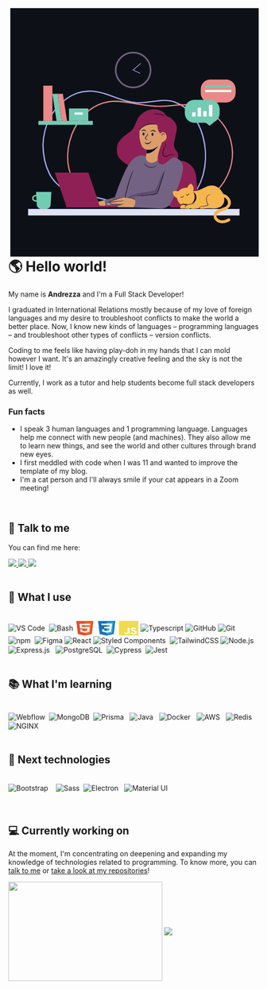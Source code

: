 <picture>
  <source media="(prefers-color-scheme: dark)" srcset="./assets/profile_dark.gif">
  <source media="(prefers-color-scheme: light)" srcset="./assets/profile_light.gif">
  <img src="./assets/profile_dark.gif" alt="Smiling black girl with pink hair and a lylac blouse using a pink laptop. There is an orange cat sleeping to her left and a steaming green mug to her right. Above her there is a shelf with books and a box, a clock and a speech baloon." align="right" />
</picture>

<h1> 🌎 Hello world!</h1>

My name is **Andrezza** and I'm a Full Stack Developer!

I graduated in International Relations mostly because of my love of foreign languages and my desire to troubleshoot conflicts to make the world a better place. Now, I know new kinds of languages – programming languages – and troubleshoot other types of conflicts – version conflicts.

Coding to me feels like having play-doh in my hands that I can mold however I want. It's an amazingly creative feeling and the sky is not the limit! I love it!

Currently, I work as a tutor and help students become full stack developers as well.
<br />


<h3>Fun facts</h3>
<ul>
  <li>I speak 3 human languages and 1 programming language. Languages help me connect with new people (and machines). They also allow me to learn new things, and see the world and other cultures through brand new eyes.</li>
  <li>I first meddled with code when I was 11 and wanted to improve the template of my blog.</li>
  <li>I'm a cat person and I'll always smile if your cat appears in a Zoom meeting!</li>
</ul>
<br />

<h2 id="talk"> 💬 Talk to me</h2>
<div style="display: inline_block">
  <p>You can find me here:</p>
  <a href="https://www.linkedin.com/in/souza-andrezza/">
    <img src="https://img.shields.io/badge/LinkedIn-0077B5?style=for-the-badge&logo=linkedin&logoColor=white" />
  </a>
  <a href="mailto:andrezzasouza@id.uff.br">
    <img src="https://img.shields.io/badge/Gmail-D14836?style=for-the-badge&logo=gmail&logoColor=white" />
  </a>
  <a href="https://stackoverflow.com/users/17289778/andrezza-souza">
    <img src="https://img.shields.io/badge/Stack_Overflow-FE7A16?style=for-the-badge&logo=stack-overflow&logoColor=white" />
  </a>
  <br />
  <br />
</div>

<h2>🧠 What I use</h2>
<br />
<div>
  <img align="center" title="VS Code" alt="VS Code" height="30" width="40" src="https://cdn.jsdelivr.net/gh/devicons/devicon/icons/vscode/vscode-original.svg" />&nbsp;
  <img align="center" title="Bash" alt="Bash" height="33" width="40" src="https://gist.githubusercontent.com/andrezzasouza/2447a4948e1312ef1ad859d96eceddd6/raw/6a441c37cd243bdefcf99651b7d57f21dbf58c1d/bash.svg" />
  <img align="center" title="HTML" alt="HTML" height="30" width="40" src="https://raw.githubusercontent.com/devicons/devicon/master/icons/html5/html5-original.svg" />
  <img align="center" title="CSS" alt="CSS" height="30" width="40" src="https://raw.githubusercontent.com/devicons/devicon/master/icons/css3/css3-original.svg" />
  <img align="center" title="Javascript" alt="Javascript" height="30" width="40" src="https://raw.githubusercontent.com/devicons/devicon/master/icons/javascript/javascript-plain.svg" />
  <img align="center" title="Typescript" alt="Typescript" height="30" width="43" src="https://cdn.jsdelivr.net/gh/devicons/devicon/icons/typescript/typescript-original.svg" />
  <img align="center" title="GitHub" alt="GitHub" height="32" width="40" src="https://gist.githubusercontent.com/andrezzasouza/a5a0d2445c4c5015ffbb0704f87a7c34/raw/8153b4f391c3513f6bca21727980d3a1f5a197f0/github-grey.svg" />
  <img align="center" title="Git" alt="Git" height="30" width="40" src="https://cdn.jsdelivr.net/gh/devicons/devicon/icons/git/git-original.svg" />&nbsp;
  <img align="center" title="npm" alt="npm" height="30" width="30" src="https://52299755-2fc3-452e-be1b-69e32c51ab1b.id.repl.co/npm.png" />&nbsp;
  <img align="center" title="Figma" alt="Figma" height="28" width="40" src="https://cdn.jsdelivr.net/gh/devicons/devicon/icons/figma/figma-original.svg" />
  <img align="center" title="React" alt="React" height="30" width="40" src="https://cdn.jsdelivr.net/gh/devicons/devicon/icons/react/react-original.svg" />
  <img align="center" title="Styled Components" alt="Styled Components" height="30" width="30" src="https://i.imgur.com/jEfh3Bs.png" />&nbsp;
  <img align="center" title="TailwindCSS" alt="TailwindCSS" height="30" width="30" src="https://cdn.jsdelivr.net/gh/devicons/devicon/icons/tailwindcss/tailwindcss-plain.svg" />
  <img align="center" title="Node.js" alt="Node.js" height="30" width="40" src="https://cdn.jsdelivr.net/gh/devicons/devicon/icons/nodejs/nodejs-original.svg" />&nbsp;
  <img align="center" title="Express.js" alt="Express.js" height="40" src="https://52299755-2fc3-452e-be1b-69e32c51ab1b.id.repl.co/express.png" />&nbsp;&nbsp;
  <img align="center" title="PostgreSQL" alt="PostgreSQL" height="30" src="https://cdn.jsdelivr.net/gh/devicons/devicon/icons/postgresql/postgresql-plain.svg" />&nbsp;
  <img align="center" title="Cypress" alt="Cypress" height="35" width="35" src="https://52299755-2fc3-452e-be1b-69e32c51ab1b.id.repl.co/cypress.svg" />&nbsp;
  <img align="center" title="Jest" alt="Jest" height="37" width="30" src="https://cdn.jsdelivr.net/gh/devicons/devicon/icons/jest/jest-plain.svg" />&nbsp;

  <br />
  <br />
</div>

<h2>📚 What I'm learning</h2>
<br />
<div>
  <img align="center" title="Webflow" alt="Webflow" height="34" width="40" src="https://cdn.jsdelivr.net/gh/devicons/devicon/icons/webflow/webflow-original.svg" />&nbsp;
  <img align="center" title="MongoDB" alt="MongoDB" height="34" width="40" src="https://cdn.jsdelivr.net/gh/devicons/devicon/icons/mongodb/mongodb-original.svg" />&nbsp;
  <img align="center" title="Prisma" alt="Prisma" height="32" src="https://www.svgrepo.com/show/374002/prisma.svg" />&nbsp;&nbsp;
  <img align="center" title="Java" alt="Java" height="34" src="https://cdn.jsdelivr.net/gh/devicons/devicon/icons/java/java-original.svg" />&nbsp;&nbsp;
  <img align="center" title="Docker" alt="Docker" height="47" src="https://cdn.jsdelivr.net/gh/devicons/devicon/icons/docker/docker-original.svg" />&nbsp;&nbsp;
  <img align="center" title="AWS" alt="AWS" height="35" src="https://i.imgur.com/yBsYobh.png" />&nbsp;&nbsp;
  <img align="center" title="Redis" alt="Redis" height="35" width="40" src="https://cdn.jsdelivr.net/gh/devicons/devicon/icons/redis/redis-original.svg" />&nbsp;&nbsp;&nbsp;
  <img align="center" title="NGINX" alt="NGINX" height="55" src="https://cdn.jsdelivr.net/gh/devicons/devicon/icons/nginx/nginx-original.svg" />

  <br />
  <br />
</div>

<h2>👀 Next technologies</h2>
<br />
<div>
  <img align="center" title="Bootstrap" alt="Bootstrap" height="37px" src="https://cdn.jsdelivr.net/gh/devicons/devicon/icons/bootstrap/bootstrap-original.svg" />&nbsp;&nbsp;&nbsp;
  <img align="center" title="Sass" alt="Sass" height="35" width="40" src="https://cdn.jsdelivr.net/gh/devicons/devicon/icons/sass/sass-original.svg" />&nbsp;
  <img align="center" title="Electron" alt="Electron" height="35" width="40" src="https://cdn.jsdelivr.net/gh/devicons/devicon/icons/electron/electron-original.svg" />&nbsp;&nbsp;
  <img align="center" title="Material UI" alt="Material UI" height="35" width="40" src="https://cdn.jsdelivr.net/gh/devicons/devicon/icons/materialui/materialui-original.svg" />

  <br />
  <br />
</div>
<br />

<h2>💻 Currently working on</h2>

At the moment, I'm concentrating on deepening and expanding my knowledge of technologies related to programming. To know more, you can <a href="#talk">talk to me</a> or <a href="https://github.com/andrezzasouza?tab=repositories">take a look at my repositories</a>!

<div>
  <a href="https://github.com/andrezzasouza#user-activity-overview" style="text-decoration: none !important; color: transparent; ">
    <img width="310" height="200" src="https://github-readme-stats.vercel.app/api?username=andrezzasouza&theme=panda&show_icons=true&hide_rank=true&include_all_commits=true&count_private=true&custom_title=Github%20Stats" align="center" />
  </a>
  <a href="https://wakatime.com/@andrezzasouza" style="text-decoration: none !important;">
    <img height="200" src="https://github-readme-stats-andrezzasouza.vercel.app/api/wakatime?username=andrezzasouza&theme=panda&langs_count=5" align="center" />
  </a>
</div>
